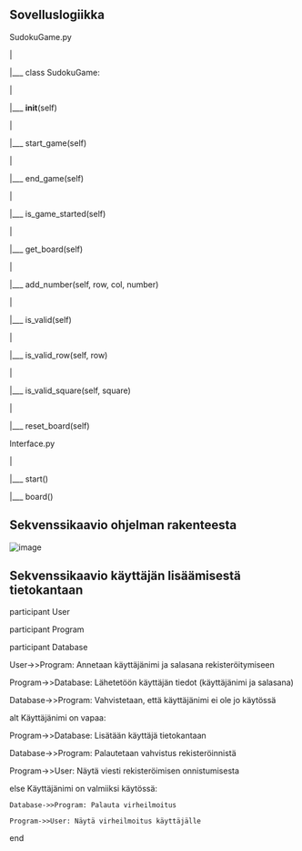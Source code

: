 ## Sovelluslogiikka

SudokuGame.py

|

|___ class SudokuGame:

|    

|___ __init__(self)

|    

|___ start_game(self)

|  

|___ end_game(self)

|    

|___ is_game_started(self)

|     

|___ get_board(self)

|    

|___ add_number(self, row, col, number)

|   

|___ is_valid(self)

|   

|___ is_valid_row(self, row)

|    

|___ is_valid_square(self, square)

|  

|___ reset_board(self)

Interface.py

|

|___ start()

|___ board()

## Sekvenssikaavio ohjelman rakenteesta
![image](https://github.com/EmilVisuri/ot-harjoitustyo/assets/156796516/8d083854-a547-48c8-bfdf-7bb649695866)


## Sekvenssikaavio käyttäjän lisäämisestä tietokantaan

participant User

participant Program

participant Database


User->>Program: Annetaan käyttäjänimi ja salasana rekisteröitymiseen

Program->>Database: Lähetetöön käyttäjän tiedot (käyttäjänimi ja salasana)

Database->>Program: Vahvistetaan, että käyttäjänimi ei ole jo käytössä

alt Käyttäjänimi on vapaa:

  Program->>Database: Lisätään käyttäjä tietokantaan
    
  Database->>Program: Palautetaan vahvistus rekisteröinnistä
    
  Program->>User: Näytä viesti rekisteröimisen onnistumisesta
    
else Käyttäjänimi on valmiiksi käytössä:

    Database->>Program: Palauta virheilmoitus
    
    Program->>User: Näytä virheilmoitus käyttäjälle
    
end
